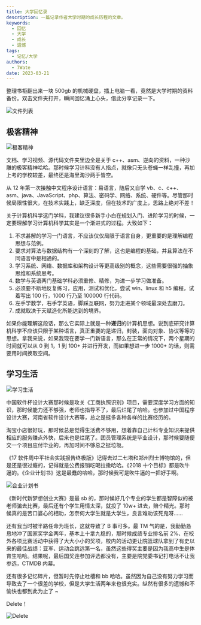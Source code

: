 ```yaml
---
title: 大学回忆录
description: 一篇记录作者大学时期的成长历程的文章。
keywords:
  - 回忆
  - 大学
  - 成长
  - 遗憾
tags:
  - 记忆/大学
authors:
  - 7Wate
date: 2023-03-21
---
```


整理书柜翻出来一块 500gb 的机械硬盘，插上电脑一看，竟然是大学时期的资料备份。双击文件夹打开，瞬间回忆涌上心头，借此分享记录一下。

![文件列表](https://static.7wate.com/img/2023/03/21/9bd71979fca43.png)

## 极客精神

![极客精神](https://static.7wate.com/img/2023/03/21/2e3327699bce6.png)

文档、学习视频、源代码文件夹里边全是关于 c++、asm、逆向的资料，一种沙雕的极客精神哈哈。那时候学习计科没有人指点，就像只无头苍蝇一样乱撞，再加上考的学校较差，最终还是海里淘沙两手皆空。

从 12 年第一次接触中文程序设计语言：易语言，随后又自学 vb、c、c++、asm、java、JavaScript、php、算法、密码学、网络、系统、硬件等。尽管那时候局限性很大，在技术实践上，缺乏深度，但在技术的广度上，思路上绝对不差！

关于计算机科学这门学科，我建议很多新手小白在规划入门、进阶学习的时候，一定要理解学习计算机科学其实是一个渐进式的过程。大致如下：

1. 不求甚解的学习一门语言，不应该仅仅局限于语言自身，更重要的是理解编程思想与范例。
2. 要求对算法与数据结构有一个深刻的了解，这也是编程的基础，并且算法在不同语言中是相通的。
3. 学习系统、网络、数据库和架构设计等更高级别的概念，这些需要很强的抽象思维和系统思考。
4. 数学与英语两门基础学科必须重修、精修，为进一步学习做准备。
5. 必须要不断地反复练习，应用，测试和优化，尝试 win、linux 和 h5 编程，试着写出 100 行，1000 行乃至 100000 行代码。
6. 左手学数学，右手学英语，脚踩互联网，努力走进某个领域最深处去磨刀。
7. 成就取决于天赋造化所能达到的境界。

如果你能理解这段话，那么它实际上就是一种**递归**的计算机思想。说到底研究计算机科学不应该只限于某种语言，真正重要的是递归，封装，面向对象、协议等等的思想。拿我来说，如果我现在要学一门新语言，那么在正常的情况下，两个星期的时间就可以从 0 到 1，1 到 100+ 并进行开发，而如果想进一步 1000+ 的话，则需要用时间换取空间。

## 学习生活

![学习生活](https://static.7wate.com/img/2023/03/21/27f46f556a234.png)

中国软件杯设计大赛那时候是攻关《工商执照识别》项目，需要深度学习方面的知识，那时候能力还不够强，老师也指导不了，最后烂尾了哈哈。也参加过中国程序设计大赛，河南省软件设计大赛等，总之是挺多各种各样的比赛经历的。

淘宝小店很好玩，那时候总是觉得生活费不够用，想着靠自己计科专业知识来提供相应的服务赚点外快，后来也是烂尾了。团员管理系统是毕业设计，那时候要随便交一个项目应付毕业的，再加时间不够总之挺垃圾。

《17 软件周中平社会实践报告终极版》记得去过二七塔和郑州烈士博物馆的，但是还是很过瘾的，记得就是公费报销吃喝拉撒哈哈。《2018 十个目标》都是吹牛逼的。《企业计划书》这是最蠢的哈哈，那时候我可是吹牛逼的一把好手啊。

![企业计划书](https://static.7wate.com/img/2023/03/21/50919fc152716.png)

《新时代新梦想创业大赛》是最 sb 的，那时候好几个专业的学生都是智障似的被老师骗去比赛，最后还有个学生用情太深，就投了 10w+ 进去，赔个精光。那时候真的是苦口婆心的相劝，怎奈何大学生就是大学生，良言难劝该死鬼呀……

还有我当时被半路任命为班长，这就导致了 B 事可多。最 TM 气的是，我勤勤恳恳地冲了国家奖学金两年，基本上十拿九稳的，那时候成绩专业排名前 2%、在校外各项比赛活动中获得了大大小小的奖项，校内的活动更让院篮球队拿到了有史以来的最佳战绩：亚军、运动会跳远第一名，虽然这些得奖主要是因为我高中生是体育生哈哈。结果呢，最后国奖连参加评选都没有，主要是院党委书记打电话不让我参选，CTMDB 内幕。

还有很多记忆碎片，但暂时先停止吐槽和 bb 哈哈。虽然因为自己没有努力学习而导致去了一个很差的学校，但是大学生活两年来也很充实。纵然有很多的遗憾和不愉快也都到此为止了 ~

Delete！

![Delete](https://static.7wate.com/img/2023/03/21/20c6a19bb977a.png)
